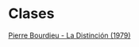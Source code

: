 # Clases

[Pierre Bourdieu - La Distinción (1979)](https://SOL509.github.io/ayudantias/distinción.html)
